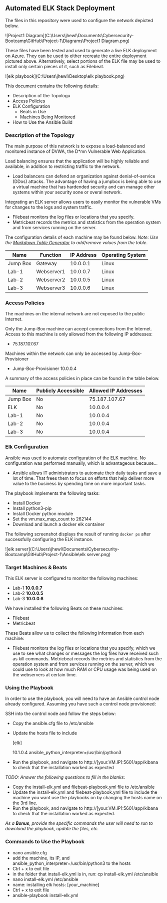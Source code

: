 ## Automated ELK Stack Deployment

The files in this repository were used to configure the network depicted below.

![Project1 Diagram](C:\Users\jhewl\Documents\Cybersecurity-Bootcamp\GitHub\Project-1\Diagrams\Project1 Diagram.png)

These files have been tested and used to generate a live ELK deployment on Azure. They can be used to either recreate the entire deployment pictured above. Alternatively, select portions of the ELK file may be used to install only certain pieces of it, such as Filebeat.

![elk playbook](C:\Users\jhewl\Desktop\elk playbook.png)

This document contains the following details:
- Description of the Topologu
- Access Policies
- ELK Configuration
  - Beats in Use
  - Machines Being Monitored
- How to Use the Ansible Build


### Description of the Topology

The main purpose of this network is to expose a load-balanced and monitored instance of DVWA, the D*mn Vulnerable Web Application.

Load balancing ensures that the application will be highly reliable and available, in addition to restricting traffic to the network.
- Load balancers can defend an organization against denial-of-service (DDos) attacks. The advantage of having a jumpbox is being able to use a virtual machine that has hardended security and can manage other systems within your security sone or overal network.

Integrating an ELK server allows users to easily monitor the vulnerable VMs for changes to the logs and system traffic.
- Filebeat monitors the log files or locations that you specify.
- Metricbeat records the metrics and statistics from the operation system and from services running on the server.

The configuration details of each machine may be found below.
_Note: Use the [Markdown Table Generator](http://www.tablesgenerator.com/markdown_tables) to add/remove values from the table_.

| Name     | Function   | IP Address | Operating System |
| -------- | ---------- | ---------- | ---------------- |
| Jump Box | Gateway    | 10.0.0.1   | Linux            |
| Lab-1    | Webserver1 | 10.0.0.7   | Linux            |
| Lab-2    | Webserver2 | 10.0.0.5   | Linux            |
| Lab-3    | Webserver3 | 10.0.0.6   | Linux            |

### Access Policies

The machines on the internal network are not exposed to the public Internet. 

Only the Jump-Box machine can accept connections from the Internet. Access to this machine is only allowed from the following IP addresses:
- 75.187.107.67

Machines within the network can only be accessed by Jump-Box-Provisioner
- Jump-Box-Provisioner 10.0.0.4

A summary of the access policies in place can be found in the table below.

| Name     | Publicly Accessible | Allowed IP Addresses |
| -------- | ------------------- | -------------------- |
| Jump Box | No                  | 75.187.107.67        |
| ELK      | No                  | 10.0.0.4             |
| Lab-1    | No                  | 10.0.0.4             |
| Lab-2    | No                  | 10.0.0.4             |
| Lab-3    | No                  | 10.0.0.4             |

### Elk Configuration

Ansible was used to automate configuration of the ELK machine. No configuration was performed manually, which is advantageous because...
- Ansible allows IT administrators to automate their daily tasks and save a lot of time. That frees them to focus on efforts that help deliver more value to the business by spending time on more important tasks.

The playbook implements the following tasks:
- Install Docker
- Install python3-pip
- Install Docker python module
- Set the vm.max_map_count to 262144
- Download and launch a docker elk container

The following screenshot displays the result of running `docker ps` after successfully configuring the ELK instance.

![elk server](C:\Users\jhewl\Documents\Cybersecurity-Bootcamp\GitHub\Project-1\Ansible\elk server.png)

### Target Machines & Beats
This ELK server is configured to monitor the following machines:
- Lab-1 **10.0.0.7**
- Lab-2 **10.0.0.5**
- Lab-3 **10.0.0.6**

We have installed the following Beats on these machines:
- Filebeat
- Metricbeat

These Beats allow us to collect the following information from each machine:
- Filebeat monitors the log files or locations that you specify, which we use to see what changes or messages the log files have received such as kill commands. Metricbeat records the metrics and statistics from the operation system and from services running on the server, which we could use to look at how much RAM or CPU usage was being used on the webservers at certain time.

### Using the Playbook
In order to use the playbook, you will need to have an Ansible control node already configured. Assuming you have such a control node provisioned: 

SSH into the control node and follow the steps below:
- Copy the ansible.cfg file to /etc/ansible

- Update the hosts file to include

  [elk]

  10.1.0.4 ansible_python_interpreter=/usr/bin/python3

- Run the playbook, and navigate to http://[your.VM.IP]:5601/app/kibana to check that the installation worked as expected

_TODO: Answer the following questions to fill in the blanks:_
- Copy the install-elk.yml and filebeat-playbook.yml file to /etc/ansible
- Update the install-elk.yml and filebeat-playbook.yml file to include the machine you want use the playbooks on by changing the hosts name on the 3rd line.
- Run the playbook, and navigate to http://[your.VM.IP]:5601/app/kibana to check that the installation worked as expected.

_As a **Bonus**, provide the specific commands the user will need to run to download the playbook, update the files, etc._

### Commands to Use the Playbook

- nano ansible.cfg
- add the machine, its IP, and ansible_python_interpreter=/usr/bin/python3 to the hosts
- Ctrl + x to exit file
- in the folder that install-elk.yml is in, run: cp install-elk.yml /etc/ansible
- nano install-elk.yml /etc/ansible
- name: installing elk hosts: [your_machine]
- Ctrl + x to exit file
- ansible-playbook install-elk.yml